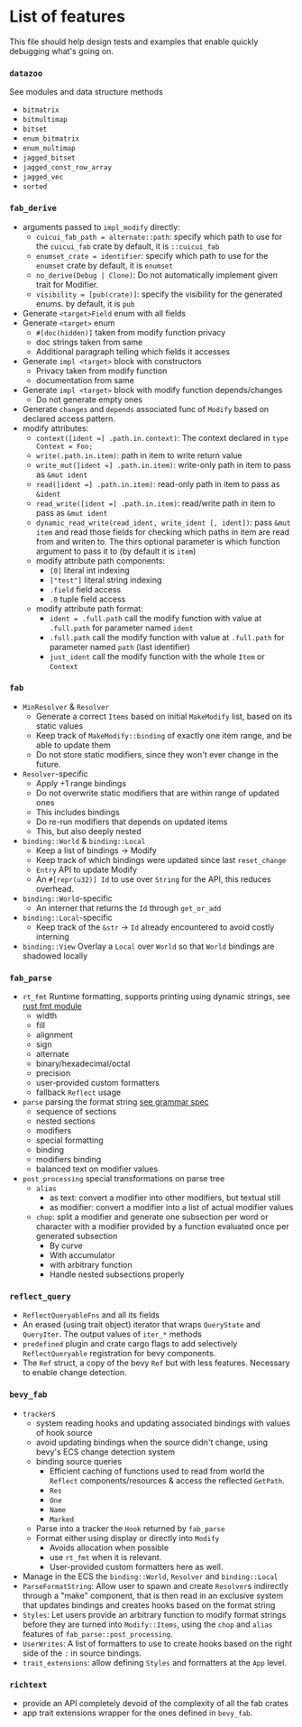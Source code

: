 # List of features

This file should help design tests and examples that enable quickly debugging
what's going on.

### `datazoo`

See modules and data structure methods

- `bitmatrix`
- `bitmultimap`
- `bitset`
- `enum_bitmatrix`
- `enum_multimap`
- `jagged_bitset`
- `jagged_const_row_array`
- `jagged_vec`
- `sorted`

### `fab_derive`

- arguments passed to `impl_modify` directly:
  - `cuicui_fab_path = alternate::path`: specify which path to use for the
    `cuicui_fab` crate by default, it is `::cuicui_fab`
  - `enumset_crate = identifier`: specify which path to use for the `enumset`
    crate by default, it is `enumset`
  - `no_derive(Debug | Clone)`: Do not automatically implement given trait for Modifier.
  - `visibility = [pub(crate)]`: specify the visibility for the generated enums.
    by default, it is `pub`
- Generate `<target>Field` enum with all fields
- Generate `<target>` enum
  - `#[doc(hidden)]` taken from modify function privacy
  - doc strings taken from same
  - Additional paragraph telling which fields it accesses
- Generate `impl <target>` block with constructors 
  - Privacy taken from modify function
  - documentation from same
- Generate `impl <target>` block with modify function depends/changes
  - Do not generate empty ones
- Generate `changes` and `depends` associated func of `Modify` based on declared
  access pattern.
- modify attributes:
  - `context([ident =] .path.in.context)`: The context declared in `type Context = Foo;`
  - `write(.path.in.item)`: path in item to write return value
  - `write_mut([ident =] .path.in.item)`: write-only path in item to pass as `&mut ident`
  - `read([ident =] .path.in.item)`: read-only path in item to pass as `&ident`
  - `read_write([ident =] .path.in.item)`: read/write path in item to pass as `&mut ident`
  - `dynamic_read_write(read_ident, write_ident [, ident])`: pass `&mut item` and read
    those fields for checking which paths in item are read from and writen to.
    The thirs optional parameter is which function argument to pass it to
    (by default it is `item`)
  - modify attribute path components:
    - `[0]` literal int indexing
    - `["test"]` literal string indexing
    - `.field` field access
    - `.0` tuple field access
  - modify attribute path format:
    - `ident = .full.path` call the modify function with value at `.full.path`
      for parameter named `ident`
    - `.full.path` call the modify function with value at `.full.path`
      for parameter named `path` (last identifier)
    - `just_ident` call the modify function with the whole `Item` or `Context`

### `fab`

- `MinResolver` & `Resolver`
  - Generate a correct `Items` based on initial `MakeModify` list, based on its
    static values
  - Keep track of `MakeModify::binding` of exactly one item range, and be able
    to update them
  - Do not store static modifiers, since they won't ever change in the future.
- `Resolver`-specific
  - Apply +1 range bindings
  - Do not overwrite static modifiers that are within range of updated ones
  - This includes bindings
  - Do re-run modifiers that depends on updated items
  - This, but also deeply nested
- `binding::World` & `binding::Local`
  - Keep a list of bindings -> Modify
  - Keep track of which bindings were updated since last `reset_change`
  - `Entry` API to update Modify
  - An `#[repr(u32)] Id` to use over `String` for the API, this reduces overhead.
- `binding::World`-specific
  - An interner that returns the `Id` through `get_or_add`
- `binding::Local`-specific
  - Keep track of the `&str` -> `Id` already encountered to avoid costly interning
- `binding::View`
  Overlay a `Local` over `World` so that `World` bindings are shadowed locally

### `fab_parse`

- `rt_fmt` Runtime formatting, supports printing using dynamic strings, see
  [rust fmt module]
  - width
  - fill
  - alignment
  - sign
  - alternate
  - binary/hexadecimal/octal
  - precision
  - user-provided custom formatters
  - fallback `Reflect` usage
- `parse` parsing the format string [see grammar spec]
  - sequence of sections
  - nested sections
  - modifiers
  - special formatting
  - binding
  - modifiers binding
  - balanced text on modifier values
- `post_processing` special transformations on parse tree
  - `alias`
    - as text: convert a modifier into other modifiers, but textual still
    - as modifier: convert a modifier into a list of actual modifier values
  - `chop`: split a modifier and generate one subsection per word or character
    with a modifier provided by a function evaluated once per generated
    subsection
    - By curve
    - With accumulator
    - with arbitrary function
    - Handle nested subsections properly

### `reflect_query`

- `ReflectQueryableFns` and all its fields
- An erased (using trait object) iterator that wraps `QueryState` and `QueryIter`.
  The output values of `iter_*` methods
- `predefined` plugin and crate cargo flags to add selectively `ReflectQueryable`
  registration for bevy components.
- The `Ref` struct, a copy of the bevy `Ref` but with less features. Necessary to
  enable change detection.

### `bevy_fab`

- `tracker`s
  - system reading hooks and updating associated bindings with values of
    hook source
  - avoid updating bindings when the source didn't change,
    using bevy's ECS change detection system
  - binding source queries
    - Efficient caching of functions used to read from world the `Reflect`
      components/resources & access the reflected `GetPath`.
    - `Res`
    - `One`
    - `Name`
    - `Marked`
  - Parse into a tracker the `Hook` returned by `fab_parse`
  - Format either using display or directly into `Modify`
    - Avoids allocation when possible
    - use `rt_fmt` when it is relevant.
    - User-provided custom formatters here as well.
- Manage in the ECS the `binding::World`, `Resolver` and `binding::Local`
- `ParseFormatString`: Allow user to spawn and create `Resolver`s indirectly
  through a "make" component, that is then read in an exclusive system that
  updates bindings and creates hooks based on the format string
- `Styles`: Let users provide an arbitrary function to modify format strings
  before they are turned into `Modify::Items`, using the `chop` and `alias`
  features of `fab_parse::post_processing`.
- `UserWrites`: A list of formatters to use to create hooks based on the right
  side of the `:` in source bindings.
- `trait_extensions`: allow defining `Styles` and formatters at the `App` level.

### `richtext`

- provide an API completely devoid of the complexity of all the fab crates
- app trait extensions wrapper for the ones defined in `bevy_fab`.


[rust fmt module]: https://doc.rust-lang.org/stable/std/fmt/index.html
[see grammar spec]: https://github.com/nicopap/cuicui/blob/main/design_doc/richtext/informal_grammar.md